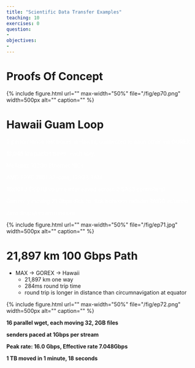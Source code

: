 ```yaml
---
title: "Scientific Data Transfer Examples"
teaching: 10
exercises: 0
question:
-
objectives:
-
---
```


# Proofs Of Concept

{% include figure.html url="" max-width="50%"
   file="/fig/ep70.png" width=500px alt="" caption="" %}

# Hawaii Guam Loop

<span style="color:#FFFFFF">2 performance test boxes in Hawaii\, connected to each other via GOREX</span>

<span style="color:#FFFFFF">13\,046 km packet travel\, each way\.</span>

<span style="color:#FFFFFF">Mellanox 100Gb Ethernet NICs</span>

<span style="color:#FFFFFF">AMD EPYC  7551 32\-core\, 128GB RAM</span>

<span style="color:#FFFFFF">16x10TB  \(160TB volume interleaved across 2 SAS3 controllers\)</span>

<span style="color:#FFFFFF">Currently moving 21 Gbps disk\-to\-disk between mdadm RAID0 volumes</span>

<span style="color:#FFFFFF">Zero drops/retransmissions</span>

{% include figure.html url="" max-width="50%"
   file="/fig/ep71.jpg" width=500px alt="" caption="" %}

# 21,897 km 100 Gbps Path

* MAX → GOREX → Hawaii
  * 21\,897 km one way
  * 284ms round trip time
  * round trip is longer in distance than circumnavigation at equator

{% include figure.html url="" max-width="50%"
   file="/fig/ep72.png" width=500px alt="" caption="" %}


__16 parallel wget\, each moving 32\, 2GB files__

__senders paced at 1Gbps per stream__

__Peak rate: 16\.0 Gbps\, Effective rate 7\.048Gbps__

__1 TB moved in 1 minute\, 18 seconds__
